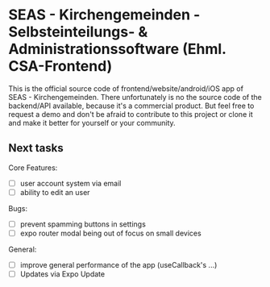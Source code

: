 # SEAS - Kirchengemeinden - Selbsteinteilungs- & Administrationssoftware (Ehml. CSA-Frontend)

This is the official source code of frontend/website/android/iOS app of SEAS - Kirchengemeinden. There unfortunately is no the source code of the backend/API available, because it's a commercial product. But feel free to request a demo and don't be afraid to contribute to this project or clone it and make it better for yourself or your community.

## Next tasks

Core Features:

- [ ] user account system via email
- [ ] ability to edit an user

Bugs:

- [ ] prevent spamming buttons in settings
- [ ] expo router modal being out of focus on small devices

General:

- [ ] improve general performance of the app (useCallback's ...)
- [ ] Updates via Expo Update
